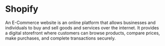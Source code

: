 # Shopify
An E-Commerce website is an online platform that allows businesses and individuals to buy and sell goods and services over the internet. It provides a digital storefront where customers can browse products, compare prices, make purchases, and complete transactions securely. 
